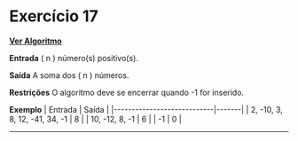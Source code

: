 # Exercício 17
[**Ver Algoritmo**](Algoritmo17.md)

**Entrada**
\( n \) número(s) positivo(s).

**Saída**
A soma dos \( n \) números.

**Restrições**
O algoritmo deve se encerrar quando -1 for inserido.

**Exemplo**
| Entrada                    | Saída |
|----------------------------|-------|
| 2, -10, 3, 8, 12, -41, 34, -1 | 8    |
| 10, -12, 8, -1              | 6    |
| -1                         | 0    |

---
